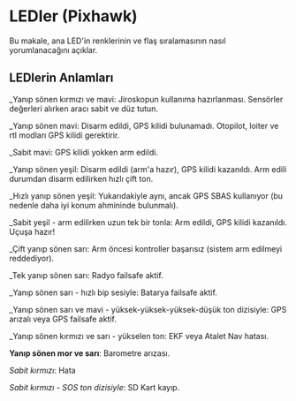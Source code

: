 # LEDler (Pixhawk)

Bu makale, ana LED'in renklerinin ve flaş sıralamasının nasıl yorumlanacağını açıklar.

## LEDlerin Anlamları

_Yanıp sönen kırmızı ve mavi: Jiroskopun kullanıma hazırlanması. Sensörler değerleri alırken aracı sabit ve düz tutun.

_Yanıp sönen mavi: Disarm edildi, GPS kilidi bulunamadı. Otopilot, loiter ve rtl modları GPS kilidi gerektirir.

_Sabit mavi: GPS kilidi yokken arm edildi.

_Yanıp sönen yeşil: Disarm edildi (arm'a hazır), GPS kilidi kazanıldı. Arm edili durumdan disarm edilirken hızlı çift ton.

_Hızlı yanıp sönen yeşil: Yukarıdakiyle aynı, ancak GPS SBAS kullanıyor (bu nedenle daha iyi konum ahmininde bulunmalı).

_Sabit yeşil - arm edilirken uzun tek bir tonla: Arm edildi, GPS kilidi kazanıldı. Uçuşa hazır!

_Çift yanıp sönen sarı: Arm öncesi kontroller başarısız (sistem arm edilmeyi reddediyor).

_Tek yanıp sönen sarı: Radyo failsafe aktif.

_Yanıp sönen sarı - hızlı bip sesiyle: Batarya failsafe aktif.

_Yanıp sönen sarı ve mavi - yüksek-yüksek-yüksek-düşük ton dizisiyle:  GPS arızalı veya GPS failsafe aktif.

_Yanıp sönen kırmızı ve sarı - yükselen ton: EKF veya Atalet Nav hatası.

__Yanıp sönen mor ve sarı__: Barometre arızası.

_Sabit kırmızı_: Hata

_Sabit kırmızı - SOS ton dizisiyle_: SD Kart kayıp.
